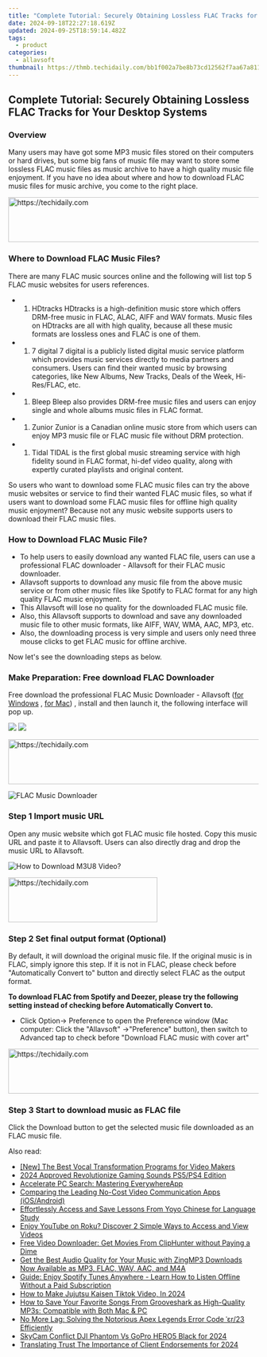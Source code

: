 ```yaml
---
title: "Complete Tutorial: Securely Obtaining Lossless FLAC Tracks for Your Desktop Systems"
date: 2024-09-18T22:27:18.619Z
updated: 2024-09-25T18:59:14.482Z
tags:
  - product
categories:
  - allavsoft
thumbnail: https://thmb.techidaily.com/bb1f002a7be8b73cd12562f7aa67a81110093e83a5e29cc0296d5b97722e8cc9.png
---
```


## Complete Tutorial: Securely Obtaining Lossless FLAC Tracks for Your Desktop Systems

### Overview

Many users may have got some MP3 music files stored on their computers or hard drives, but some big fans of music file may want to store some lossless FLAC music files as music archive to have a high quality music file enjoyment. If you have no idea about where and how to download FLAC music files for music archive, you come to the right place.

<!-- affiliate ads begin -->
<a href="https://ephamedtechinc.pxf.io/c/5597632/2136616/26400" target="_top" id="2136616">
  <img src="//a.impactradius-go.com/display-ad/26400-2136616" border="0" alt="https://techidaily.com" width="728" height="90"/>
</a>
<img height="0" width="0" src="https://ephamedtechinc.pxf.io/i/5597632/2136616/26400" style="position:absolute;visibility:hidden;" border="0" />
<!-- affiliate ads end -->

### Where to Download FLAC Music Files?

There are many FLAC music sources online and the following will list top 5 FLAC music websites for users references.

* 1. HDtracks HDtracks is a high-definition music store which offers DRM-free music in FLAC, ALAC, AIFF and WAV formats. Music files on HDtracks are all with high quality, because all these music formats are lossless ones and FLAC is one of them.
* 1. 7 digital 7 digital is a publicly listed digital music service platform which provides music services directly to media partners and consumers. Users can find their wanted music by browsing categories, like New Albums, New Tracks, Deals of the Week, Hi-Res/FLAC, etc.
* 1. Bleep Bleep also provides DRM-free music files and users can enjoy single and whole albums music files in FLAC format.
* 1. Zunior Zunior is a Canadian online music store from which users can enjoy MP3 music file or FLAC music file without DRM protection.
* 1. Tidal TIDAL is the first global music streaming service with high fidelity sound in FLAC format, hi-def video quality, along with expertly curated playlists and original content.

So users who want to download some FLAC music files can try the above music websites or service to find their wanted FLAC music files, so what if users want to download some FLAC music files for offline high quality music enjoyment? Because not any music website supports users to download their FLAC music files.

### How to Download FLAC Music File?

* To help users to easily download any wanted FLAC file, users can use a professional FLAC downloader - Allavsoft for their FLAC music downloader.
* Allavsoft supports to download any music file from the above music service or from other music files like Spotify to FLAC format for any high quality FLAC music enjoyment.
* This Allavsoft will lose no quality for the downloaded FLAC music file.
* Also, this Allavsoft supports to download and save any downloaded music file to other music formats, like AIFF, WAV, WMA, AAC, MP3, etc.
* Also, the downloading process is very simple and users only need three mouse clicks to get FLAC music for offline archive.

Now let's see the downloading steps as below.

### Make Preparation: Free download FLAC Downloader

Free download the professional FLAC Music Downloader - Allavsoft ([for Windows](https://tools.techidaily.com/allavsoft/products/) , [for Mac](https://tools.techidaily.com/allavsoft/products/)) , install and then launch it, the following interface will pop up.

[![](https://www.allavsoft.com/how-to/../images/how-to/free-download-win.jpg)](https://tools.techidaily.com/allavsoft/products/) [![](https://www.allavsoft.com/how-to/../images/how-to/free-download-mac.jpg)](https://tools.techidaily.com/allavsoft/products/)

<!-- affiliate ads begin -->
<a href="https://appsumo.8odi.net/c/5597632/2049364/7443" target="_top" id="2049364">
  <img src="//a.impactradius-go.com/display-ad/7443-2049364" border="0" alt="https://techidaily.com" width="728" height="90"/>
</a>
<img height="0" width="0" src="https://appsumo.8odi.net/i/5597632/2049364/7443" style="position:absolute;visibility:hidden;" border="0" />
<!-- affiliate ads end -->

![FLAC Music Downloader](https://www.allavsoft.com/how-to/../images/allavsoft/screen-shot-600.jpg)

### Step 1 Import music URL

Open any music website which got FLAC music file hosted. Copy this music URL and paste it to Allavsoft. Users can also directly drag and drop the music URL to Allavsoft.

![How to Download M3U8 Video?](https://www.allavsoft.com/how-to/../images/how-to/download-rtmp-video/download-rtmp-video.jpg)

<!-- affiliate ads begin -->
<a href="https://malaysia-healthcare-travel-council.pxf.io/c/5597632/1557746/17382" target="_top" id="1557746">
  <img src="//a.impactradius-go.com/display-ad/17382-1557746" border="0" alt="https://techidaily.com" width="300" height="90"/>
</a>
<img height="0" width="0" src="https://malaysia-healthcare-travel-council.pxf.io/i/5597632/1557746/17382" style="position:absolute;visibility:hidden;" border="0" />
<!-- affiliate ads end -->

### Step 2 Set final output format (Optional)

By default, it will download the original music file. If the original music is in FLAC, simply ignore this step. If it is not in FLAC, please check before "Automatically Convert to" button and directly select FLAC as the output format.

**To download FLAC from Spotify and Deezer, please try the following setting instead of checking before Automatically Convert to.**

* Click Option-> Preference to open the Preference window (Mac computer: Click the "Allavsoft" ->"Preference" button), then switch to Advanced tap to check before "Download FLAC music with cover art"

<!-- affiliate ads begin -->
<a href="https://ephamedtechinc.pxf.io/c/5597632/2145009/26400" target="_top" id="2145009">
  <img src="//a.impactradius-go.com/display-ad/26400-2145009" border="0" alt="https://techidaily.com" width="728" height="90"/>
</a>
<img height="0" width="0" src="https://ephamedtechinc.pxf.io/i/5597632/2145009/26400" style="position:absolute;visibility:hidden;" border="0" />
<!-- affiliate ads end -->

### Step 3 Start to download music as FLAC file

Click the Download button to get the selected music file downloaded as an FLAC music file.

<ins class="adsbygoogle"
     style="display:block"
     data-ad-format="autorelaxed"
     data-ad-client="ca-pub-7571918770474297"
     data-ad-slot="1223367746"></ins>

<ins class="adsbygoogle"
     style="display:block"
     data-ad-client="ca-pub-7571918770474297"
     data-ad-slot="8358498916"
     data-ad-format="auto"
     data-full-width-responsive="true"></ins>

<span class="atpl-alsoreadstyle">Also read:</span>
<div><ul>
<li><a href="https://youtube-docs.techidaily.com/he-best-vocal-transformation-programs-for-video-makers/"><u>[New] The Best Vocal Transformation Programs for Video Makers</u></a></li>
<li><a href="https://fox-cloud.techidaily.com/2024-approved-revolutionize-gaming-sounds-ps5ps4-edition/"><u>2024 Approved Revolutionize Gaming Sounds PS5/PS4 Edition</u></a></li>
<li><a href="https://win11-tips.techidaily.com/accelerate-pc-search-mastering-everywhereapp/"><u>Accelerate PC Search: Mastering EverywhereApp</u></a></li>
<li><a href="https://desktop-recording.techidaily.com/comparing-the-leading-no-cost-video-communication-apps-iosandroid/"><u>Comparing the Leading No-Cost Video Communication Apps (iOS/Android)</u></a></li>
<li><a href="https://fox-web3.techidaily.com/effortlessly-access-and-save-lessons-from-yoyo-chinese-for-language-study/"><u>Effortlessly Access and Save Lessons From Yoyo Chinese for Language Study</u></a></li>
<li><a href="https://fox-web3.techidaily.com/enjoy-youtube-on-roku-discover-2-simple-ways-to-access-and-view-videos/"><u>Enjoy YouTube on Roku? Discover 2 Simple Ways to Access and View Videos</u></a></li>
<li><a href="https://fox-web3.techidaily.com/free-video-downloader-get-movies-from-cliphunter-without-paying-a-dime/"><u>Free Video Downloader: Get Movies From ClipHunter without Paying a Dime</u></a></li>
<li><a href="https://fox-web3.techidaily.com/get-the-best-audio-quality-for-your-music-with-zingmp3-downloads-now-available-as-mp3-flac-wav-aac-and-m4a/"><u>Get the Best Audio Quality for Your Music with ZingMP3 Downloads Now Available as MP3, FLAC, WAV, AAC, and M4A</u></a></li>
<li><a href="https://fox-web3.techidaily.com/guide-enjoy-spotify-tunes-anywhere-learn-how-to-listen-offline-without-a-paid-subscription/"><u>Guide: Enjoy Spotify Tunes Anywhere - Learn How to Listen Offline Without a Paid Subscription</u></a></li>
<li><a href="https://tiktok-video-files.techidaily.com/how-to-make-jujutsu-kaisen-tiktok-video-in-2024/"><u>How to Make Jujutsu Kaisen Tiktok Video, In 2024</u></a></li>
<li><a href="https://fox-web3.techidaily.com/how-to-save-your-favorite-songs-from-grooveshark-as-high-quality-mp3s-compatible-with-both-mac-and-pc/"><u>How to Save Your Favorite Songs From Grooveshark as High-Quality MP3s: Compatible with Both Mac & PC</u></a></li>
<li><a href="https://win-blog.techidaily.com/no-more-lag-solving-the-notorious-apex-legends-error-code-r23-efficiently/"><u>No More Lag: Solving the Notorious Apex Legends Error Code ˈɛr/23 Efficiently</u></a></li>
<li><a href="https://extra-skills.techidaily.com/skycam-conflict-dji-phantom-vs-gopro-hero5-black-for-2024/"><u>SkyCam Conflict DJI Phantom Vs GoPro HERO5 Black for 2024</u></a></li>
<li><a href="https://some-skills.techidaily.com/translating-trust-the-importance-of-client-endorsements-for-2024/"><u>Translating Trust The Importance of Client Endorsements for 2024</u></a></li>
</ul></div>

